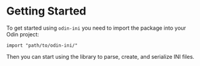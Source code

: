 # Getting Started
To get started using `odin-ini` you need to import the package into your Odin project:
```odin
import "path/to/odin-ini/"
```
Then you can start using the library to parse, create, and serialize INI files.